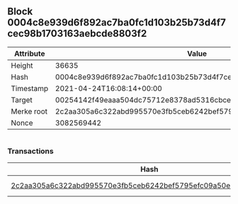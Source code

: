 ## Block 0004c8e939d6f892ac7ba0fc1d103b25b73d4f7cec98b1703163aebcde8803f2

Attribute | Value
--- | ---
Height | 36635
Hash | 0004c8e939d6f892ac7ba0fc1d103b25b73d4f7cec98b1703163aebcde8803f2
Timestamp | 2021-04-24T16:08:14+00:00
Target | 00254142f49eaaa504dc75712e8378ad5316cbcead634704b3734b6271167cc4
Merke root | 2c2aa305a6c322abd995570e3fb5ceb6242bef5795efc09a50e8c26eed4318c7
Nonce | 3082569442

```

```

### Transactions

Hash | Amount
--- | ---
[2c2aa305a6c322abd995570e3fb5ceb6242bef5795efc09a50e8c26eed4318c7](2c2aa305a6c322abd995570e3fb5ceb6242bef5795efc09a50e8c26eed4318c7.md) | 10.00000000 SKEPTI 
